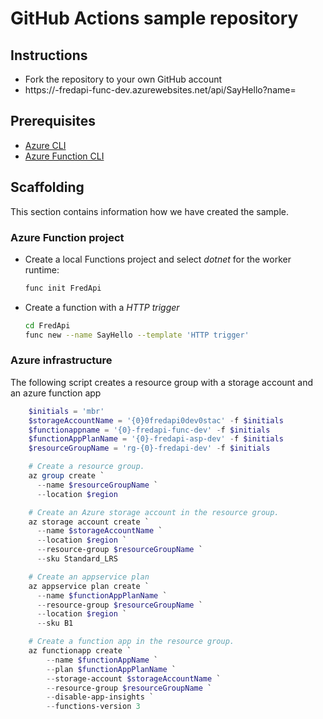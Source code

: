# GitHub Actions sample repository

## Instructions

- Fork the repository to your own GitHub account
- https://<INITALS>-fredapi-func-dev.azurewebsites.net/api/SayHello?name=<YOURNAME>

## Prerequisites

- [Azure CLI](https://docs.microsoft.com/de-de/cli/azure/install-azure-cli?WT.mc_id=AZ-MVP-5003203)
- [Azure Function CLI](https://docs.microsoft.com/en-us/azure/azure-functions/functions-run-local?tabs=linux%2Ccsharp%2Cbash&WT.mc_id=AZ-MVP-5003203#install-the-azure-functions-core-tools)

## Scaffolding

This section contains information how we have created the sample.

### Azure Function project

- Create a local Functions project and select _dotnet_ for the worker runtime:

  ```bash
  func init FredApi
  ```

- Create a function with a _HTTP trigger_

  ```bash
  cd FredApi
  func new --name SayHello --template 'HTTP trigger'
  ```

### Azure infrastructure

The following script creates a resource group with a storage account and an azure function app

```powershell
    $initials = 'mbr'
    $storageAccountName = '{0}0fredapi0dev0stac' -f $initials
    $functionappname = '{0}-fredapi-func-dev' -f $initials
    $functionAppPlanName = '{0}-fredapi-asp-dev' -f $initials
    $resourceGroupName = 'rg-{0}-fredapi-dev' -f $initials

    # Create a resource group.
    az group create `
      --name $resourceGroupName `
      --location $region

    # Create an Azure storage account in the resource group.
    az storage account create `
      --name $storageAccountName `
      --location $region `
      --resource-group $resourceGroupName `
      --sku Standard_LRS

    # Create an appservice plan
    az appservice plan create `
      --name $functionAppPlanName `
      --resource-group $resourceGroupName `
      --location $region `
      --sku B1

    # Create a function app in the resource group.
    az functionapp create `
        --name $functionAppName `
        --plan $functionAppPlanName `
        --storage-account $storageAccountName `
        --resource-group $resourceGroupName `
        --disable-app-insights `
        --functions-version 3
```
